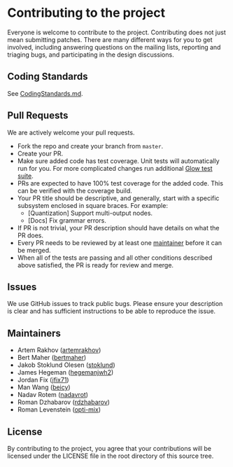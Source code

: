 # Contributing to the project

Everyone is welcome to contribute to the project. Contributing does not just
mean submitting patches. There are many different ways for you to get involved,
including answering questions on the mailing lists, reporting and triaging bugs,
and participating in the design discussions.

## Coding Standards

See [CodingStandards.md](docs/CodingStandards.md).

## Pull Requests

We are actively welcome your pull requests.

* Fork the repo and create your branch from `master`.
* Create your PR.
* Make sure added code has test coverage. Unit tests will automatically run for you.
  For more complicated changes run additional [Glow test suite](docs/Testing.md).
* PRs are expected to have 100% test coverage for the added code.
  This can be verified with the coverage build.
* Your PR title should be descriptive, and generally, start with a specific
  subsystem enclosed in square braces. For example:
  * [Quantization] Support multi-output nodes.
  * [Docs] Fix grammar errors.
* If PR is not trivial, your PR description should have details on what the PR
  does.
* Every PR needs to be reviewed by at least one [maintainer](#maintainers)
  before it can be merged.
* When all of the tests are passing and all other conditions described above
  satisfied, the PR is ready for review and merge.

## Issues

We use GitHub issues to track public bugs. Please ensure your description is
clear and has sufficient instructions to be able to reproduce the issue.

## Maintainers

* Artem Rakhov ([artemrakhov](https://github.com/artemrakhov))
* Bert Maher ([bertmaher](https://github.com/bertmaher))
* Jakob Stoklund Olesen ([stoklund](https://github.com/stoklund))
* James Hegeman ([hegemanjwh2](https://github.com/hegemanjwh2))
* Jordan Fix ([jfix71](https://github.com/jfix71))
* Man Wang ([beicy](https://github.com/beicy))
* Nadav Rotem ([nadavrot](https://github.com/nadavrot))
* Roman Dzhabarov ([rdzhabarov](https://github.com/rdzhabarov))
* Roman Levenstein ([opti-mix](https://github.com/opti-mix))

## License

By contributing to the project, you agree that your contributions will be licensed
under the LICENSE file in the root directory of this source tree.
